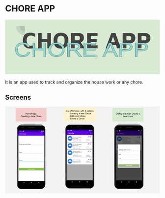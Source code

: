 # CHORE APP

<img src="https://github.com/erikaosgue/ChoreApp/blob/main/.img/TITLE_CHOREAPP.jpg">


 It is an app used to track and organize the house work or any chore.

 ## Screens

 <img src="https://github.com/erikaosgue/ChoreApp/blob/main/.img/Screens.jpg">

